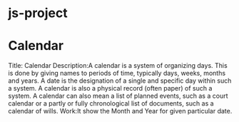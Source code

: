 # js-project
# Calendar
Title: Calendar
Description:A calendar is a system of organizing days. This is done by giving names to periods of time, typically days, weeks, months and years. A date is the designation of a single and specific day within such a system. A calendar is also a physical record (often paper) of such a system. A calendar can also mean a list of planned events, such as a court calendar or a partly or fully chronological list of documents, such as a calendar of wills.
Work:It show the Month and Year for given particular date.
